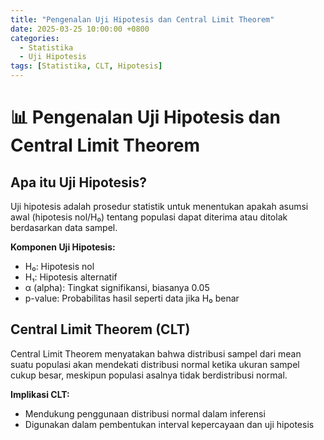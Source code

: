 ```yaml
---
title: "Pengenalan Uji Hipotesis dan Central Limit Theorem"
date: 2025-03-25 10:00:00 +0800
categories: 
  - Statistika
  - Uji Hipotesis
tags: [Statistika, CLT, Hipotesis]
---
```


# 📊 Pengenalan Uji Hipotesis dan Central Limit Theorem

## Apa itu Uji Hipotesis?
Uji hipotesis adalah prosedur statistik untuk menentukan apakah asumsi awal (hipotesis nol/H₀) tentang populasi dapat diterima atau ditolak berdasarkan data sampel.

**Komponen Uji Hipotesis:**
- H₀: Hipotesis nol
- H₁: Hipotesis alternatif
- α (alpha): Tingkat signifikansi, biasanya 0.05
- p-value: Probabilitas hasil seperti data jika H₀ benar

## Central Limit Theorem (CLT)
Central Limit Theorem menyatakan bahwa distribusi sampel dari mean suatu populasi akan mendekati distribusi normal ketika ukuran sampel cukup besar, meskipun populasi asalnya tidak berdistribusi normal.

**Implikasi CLT:**
- Mendukung penggunaan distribusi normal dalam inferensi
- Digunakan dalam pembentukan interval kepercayaan dan uji hipotesis

